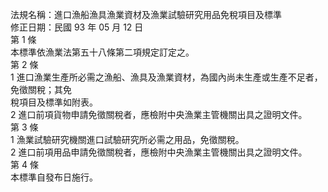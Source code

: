 法規名稱：進口漁船漁具漁業資材及漁業試驗研究用品免稅項目及標準  
修正日期：民國 93 年 05 月 12 日  
第 1 條  
本標準依漁業法第五十八條第二項規定訂定之。  
第 2 條  
1 進口漁業生產所必需之漁船、漁具及漁業資材，為國內尚未生產或生產不足者，免徵關稅；其免  
稅項目及標準如附表。  
2 進口前項貨物申請免徵關稅者，應檢附中央漁業主管機關出具之證明文件。  
第 3 條  
1 漁業試驗研究機關進口試驗研究所必需之用品，免徵關稅。  
2 進口前項用品申請免徵關稅者，應檢附中央漁業主管機關出具之證明文件。  
第 4 條  
本標準自發布日施行。  


